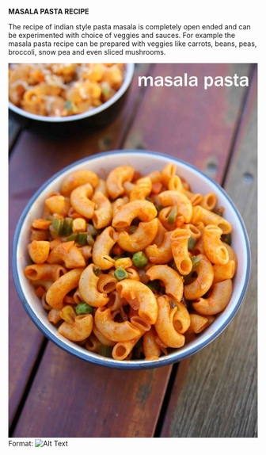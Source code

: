 **MASALA PASTA RECIPE**

The recipe of indian style pasta masala is completely open ended and can be experimented with choice of veggies and sauces. For example the masala pasta recipe can be prepared with veggies like carrots, beans, peas, broccoli, snow pea and even sliced mushrooms.

![GitHub Logo](/masala-pasta.jpeg)
Format: ![Alt Text](url)